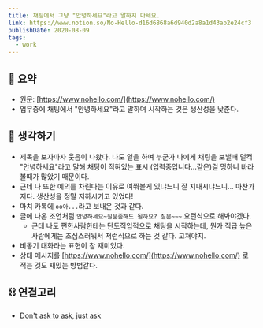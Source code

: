```yaml
---
title: 채팅에서 그냥 "안녕하세요"라고 말하지 마세요.
link: https://www.notion.so/No-Hello-d16d6868a6d940d2a8a1d43ab2e24cf3
publishDate: 2020-08-09
tags:
  - work
---
```


## 📝 요약

- 원문: [https://www.nohello.com/](https://www.nohello.com/)
- 업무중에 채팅에서 "안녕하세요"라고 말하며 시작하는 것은 생산성을 낮춘다.

## 🤔 생각하기

- 제목을 보자마자 웃음이 나왔다. 나도 일을 하며 누군가 나에게 채팅을 보낼때 덜컥 "안녕하세요"라고 말해 채팅이 적혀있는 표시 (입력중입니다...같은)걸 멍하니 바라볼때가 많았기 때문이다.
- 근데 나 또한 예의를 차린다는 이유로 여쭤볼게 있냐느니 잘 지내시냐느니... 마찬가지다. 생산성을 정말 저하시키고 있었다!
- 마치 카톡에 `oo아...`라고 보내온 것과 같다.
- 글에 나온 조언처럼 `안녕하세요~질문좀해도 될까요? 질문~~~` 요런식으로 해봐야겠다.
  - 근데 나도 편한사람한테는 단도직입적으로 채팅을 시작하는데, 뭔가 직급 높은 사람에게는 조심스러워서 저런식으로 하는 것 같다. 고쳐야지.
- 비동기 대화라는 표현이 참 재미있다.
- 상태 메시지를 [https://www.nohello.com/](https://www.nohello.com/) 로 적는 것도 재밌는 방법같다.

## ⛓️ 연결고리

- [Don't ask to ask, just ask](https://dontasktoask.com/)
